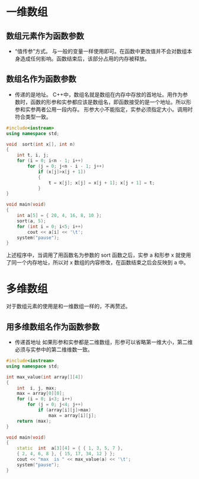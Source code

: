 # 一维数组

## 数组元素作为函数参数
+ “值传参”方式。
与一般的变量一样使用即可。在函数中更改值并不会对数组本身造成任何影响。函数结束后，该部分占用的内存被释放。

## 数组名作为函数参数
+ 传递的是地址。
C++中，数组名就是数组在内存中存放的首地址。用作为参数时，函数的形参和实参都应该是数组名，即函数接受的是一个地址。所以形参和实参两者公用一段内存。
形参大小不能指定，实参必须指定大小。调用时符合类型一致。

``` c++
#include<iostream>
using namespace std;

void  sort(int x[], int n)
{
	int t, i, j;
	for (i = 0; i<n - 1; i++)
		for (j = 0; j<n - i - 1; j++)
			if (x[j]>x[j + 1])
			{
				t = x[j]; x[j] = x[j + 1]; x[j + 1] = t;
			}
}

void main(void)
{
	int a[5] = { 20, 4, 16, 8, 10 };
	sort(a, 5);
	for (int i = 0; i<5; i++)
		cout << a[i] << '\t';
	system("pause");
}
```
上述程序中，当调用了用函数名为参数的 sort 函数之后，实参 a 和形参 x 就使用了同一个内存地址，所以对 x 数组的内容修改，在函数结束之后会反映到 a 中。

# 多维数组

对于数组元素的使用是和一维数组一样的，不再赘述。

## 用多维数组名作为函数参数
+ 传递首地址
如果形参和实参都是二维数组，形参可以省略第一维大小，第二维必须与实参中的第二维维数一致。

``` c++
#include<iostream>
using namespace std;

int max_value(int array[][4])
{
	int  i, j, max;
	max = array[0][0];
	for (i = 0; i<3; i++)
		for (j = 0; j<4; j++)
			if (array[i][j]>max)
				max = array[i][j];
	return (max);
}

void main(void)
{
	static  int  a[3][4] = { { 1, 3, 5, 7 },
	{ 2, 4, 6, 8 }, { 15, 17, 34, 12 } };
	cout << "max  is " << max_value(a) << '\t';
	system("pause");
}

```